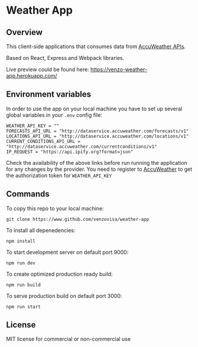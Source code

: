 # Weather App
## Overview

This client-side applications that consumes data from [AccuWeather APIs](https://developer.accuweather.com/).

Based on React, Express and Webpack libraries.

Live preview could be found here: https://venzo-weather-app.herokuapp.com/

## Environment variables

In order to use the app on your local machine you have to set up several global variables in your  `.env` config file:


    WEATHER_API_KEY = ""
    FORECASTS_API_URL = "http://dataservice.accuweather.com/forecasts/v1"
    LOCATIONS_API_URL = "http://dataservice.accuweather.com/locations/v1"
    CURRENT_CONDITIONS_API_URL = "http://dataservice.accuweather.com/currentconditions/v1"
    IP_REQUEST = "https://api.ipify.org?format=json"


Check the availability of the above links before run running the application for any changes by the provider.
You need to register to [AccuWeather](https://developer.accuweather.com/user/register) to get the authorization token for `WEATHER_API_KEY`

## Commands

To copy this repo to your local machine:

    git clone https://www.github.com/venzovisa/weather-app

To install all depenedencies:

    npm install

To start development server on default port 9000:

    npm run dev

To create optimized production ready build:

    npm run build

To serve production build on default port 3000:

    npm run start

## License

MIT license for commercial or non-commercial use